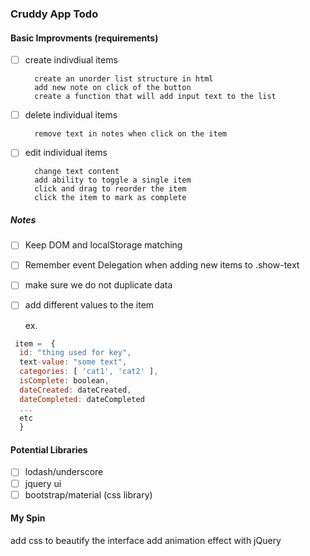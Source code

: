 ### Cruddy App Todo

#### Basic Improvments (requirements)

- [ ] create indivdiual items

        create an unorder list structure in html
        add new note on click of the button
        create a function that will add input text to the list 

        
- [ ] delete individual items

        remove text in notes when click on the item
        
- [ ] edit individual items

        change text content
        add ability to toggle a single item
        click and drag to reorder the item
        click the item to mark as complete
        

##### Notes
- [ ] Keep DOM and localStorage matching 
- [ ] Remember event Delegation when adding new items to .show-text
- [ ] make sure we do not duplicate data
- [ ] add different values to the item

  ex.
```javascript
 item =  {
  id: "thing used for key",
  text-value: "some text",
  categories: [ 'cat1', 'cat2' ],
  isComplete: boolean,
  dateCreated: dateCreated,
  dateCompleted: dateCompleted
  ...
  etc
  }
```

#### Potential Libraries
- [ ] lodash/underscore
- [ ] jquery ui
- [ ] bootstrap/material (css library)

#### My Spin
add css to beautify the interface
add animation effect with jQuery

